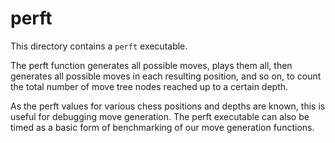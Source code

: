 # perft

This directory contains a `perft` executable.

The perft function generates all possible moves, plays them all, then generates all possible moves in each resulting position, and so on, to count the total number of move tree nodes reached up to a certain depth.

As the perft values for various chess positions and depths are known, this is useful for debugging move generation. The perft executable can also be timed as a basic form of benchmarking of our move generation functions.
